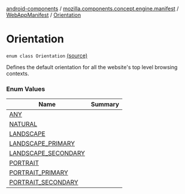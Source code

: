[android-components](../../../index.md) / [mozilla.components.concept.engine.manifest](../../index.md) / [WebAppManifest](../index.md) / [Orientation](./index.md)

# Orientation

`enum class Orientation` [(source)](https://github.com/mozilla-mobile/android-components/blob/master/components/concept/engine/src/main/java/mozilla/components/concept/engine/manifest/WebAppManifest.kt#L135)

Defines the default orientation for all the website's top level browsing contexts.

### Enum Values

| Name | Summary |
|---|---|
| [ANY](-a-n-y.md) |  |
| [NATURAL](-n-a-t-u-r-a-l.md) |  |
| [LANDSCAPE](-l-a-n-d-s-c-a-p-e.md) |  |
| [LANDSCAPE_PRIMARY](-l-a-n-d-s-c-a-p-e_-p-r-i-m-a-r-y.md) |  |
| [LANDSCAPE_SECONDARY](-l-a-n-d-s-c-a-p-e_-s-e-c-o-n-d-a-r-y.md) |  |
| [PORTRAIT](-p-o-r-t-r-a-i-t.md) |  |
| [PORTRAIT_PRIMARY](-p-o-r-t-r-a-i-t_-p-r-i-m-a-r-y.md) |  |
| [PORTRAIT_SECONDARY](-p-o-r-t-r-a-i-t_-s-e-c-o-n-d-a-r-y.md) |  |
